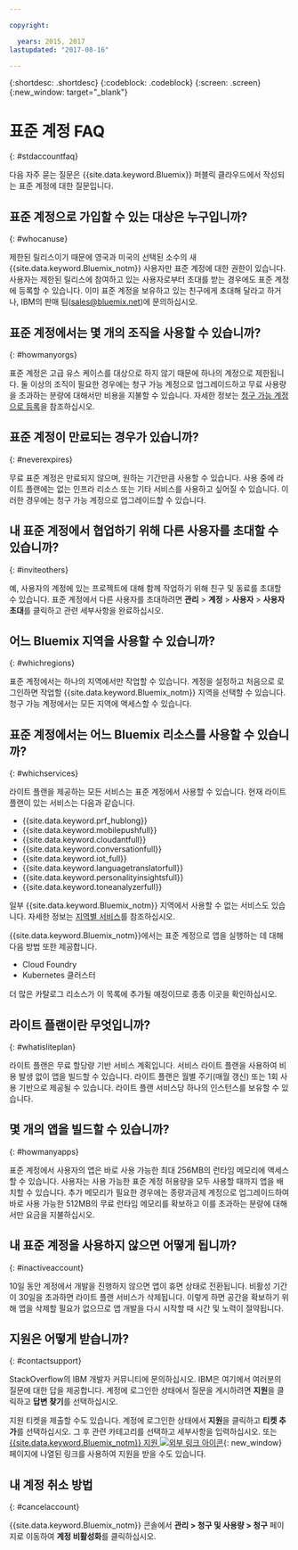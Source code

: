 ```yaml
---

copyright:

  years: 2015, 2017
lastupdated: "2017-08-16"

---
```


{:shortdesc: .shortdesc}
{:codeblock: .codeblock}
{:screen: .screen}
{:new_window: target="_blank"}

# 표준 계정 FAQ
{: #stdaccountfaq}

다음 자주 묻는 질문은 {{site.data.keyword.Bluemix}} 퍼블릭 클라우드에서 작성되는 표준 계정에 대한 질문입니다. 

## 표준 계정으로 가입할 수 있는 대상은 누구입니까?
{: #whocanuse}

제한된 릴리스이기 때문에 영국과 미국의 선택된 소수의 새 {{site.data.keyword.Bluemix_notm}} 사용자만 표준 계정에 대한 권한이 있습니다. 사용자는 제한된 릴리스에 참여하고 있는 사용자로부터 초대를 받는 경우에도 표준 계정에 등록할 수 있습니다. 이미 표준 계정을 보유하고 있는 친구에게 초대해 달라고 하거나, IBM의 판매 팀(sales@bluemix.net)에 문의하십시오. 

## 표준 계정에서는 몇 개의 조직을 사용할 수 있습니까?
{: #howmanyorgs}

표준 계정은 고급 유스 케이스를 대상으로 하지 않기 때문에 하나의 계정으로 제한됩니다. 둘 이상의 조직이 필요한 경우에는 청구 가능 계정으로 업그레이드하고 무료 사용량을 초과하는 분량에 대해서만 비용을 지불할 수 있습니다. 자세한 정보는 [청구 가능 계정으로 등록](/docs/pricing/billable.html#billable)을 참조하십시오. 

## 표준 계정이 만료되는 경우가 있습니까?
{: #neverexpires}

무료 표준 계정은 만료되지 않으며, 원하는 기간만큼 사용할 수 있습니다. 사용 중에 라이트 플랜에는 없는 인프라 리소스 또는 기타 서비스를 사용하고 싶어질 수 있습니다. 이러한 경우에는 청구 가능 계정으로 업그레이드할 수 있습니다. 

## 내 표준 계정에서 협업하기 위해 다른 사용자를 초대할 수 있습니까?
{: #inviteothers}

예, 사용자의 계정에 있는 프로젝트에 대해 함께 작업하기 위해 친구 및 동료를 초대할 수 있습니다. 표준 계정에서 다른 사용자를 초대하려면 **관리** &gt; **계정** &gt; **사용자** &gt; **사용자 초대**를 클릭하고 관련 세부사항을 완료하십시오.   

## 어느 Bluemix 지역을 사용할 수 있습니까?
{: #whichregions}

표준 계정에서는 하나의 지역에서만 작업할 수 있습니다. 계정을 설정하고 처음으로 로그인하면 작업할 {{site.data.keyword.Bluemix_notm}} 지역을 선택할 수 있습니다. 청구 가능 계정에서는 모든 지역에 액세스할 수 있습니다. 

## 표준 계정에서는 어느 Bluemix 리소스를 사용할 수 있습니까?
{: #whichservices}

라이트 플랜을 제공하는 모든 서비스는 표준 계정에서 사용할 수 있습니다. 현재 라이트 플랜이 있는 서비스는 다음과 같습니다. 

<ul>
<li>{{site.data.keyword.prf_hublong}}</li>
<li>{{site.data.keyword.mobilepushfull}}</li>
<li>{{site.data.keyword.cloudantfull}}</li>
<li>{{site.data.keyword.conversationfull}}</li>
<li>{{site.data.keyword.iot_full}}</li>
<li>{{site.data.keyword.languagetranslatorfull}}</li>
<li>{{site.data.keyword.personalityinsightsfull}}</li>
<li>{{site.data.keyword.toneanalyzerfull}}</li>
</ul>

일부 {{site.data.keyword.Bluemix_notm}} 지역에서 사용할 수 없는 서비스도 있습니다. 자세한 정보는 [지역별 서비스](/docs/services/services_region.html#services_region)를 참조하십시오. 

{{site.data.keyword.Bluemix_notm}}에서는 표준 계정으로 앱을 실행하는 데 대해 다음 방법 또한 제공합니다. 
<ul>
<li>Cloud Foundry</li>
<li>Kubernetes 클러스터</li>
</ul>

더 많은 카탈로그 리소스가 이 목록에 추가될 예정이므로 종종 이곳을 확인하십시오. 

## 라이트 플랜이란 무엇입니까?
{: #whatisliteplan}

라이트 플랜은 무료 할당량 기반 서비스 계획입니다. 서비스 라이트 플랜을 사용하여 비용 발생 없이 앱을 빌드할 수 있습니다. 라이트 플랜은 월별 주기(매월 갱신) 또는 1회 사용 기반으로 제공될 수 있습니다. 라이트 플랜 서비스당 하나의 인스턴스를 보유할 수 있습니다.   

## 몇 개의 앱을 빌드할 수 있습니까?
{: #howmanyapps}

표준 계정에서 사용자의 앱은 바로 사용 가능한 최대 256MB의 런타임 메모리에 액세스할 수 있습니다. 사용자는 사용 가능한 표준 계정 허용량을 모두 사용할 때까지 앱을 배치할 수 있습니다. 추가 메모리가 필요한 경우에는 종량과금제 계정으로 업그레이드하여 바로 사용 가능한 512MB의 무료 런타임 메모리를 확보하고 이를 초과하는 분량에 대해서만 요금을 지불하십시오. 

## 내 표준 계정을 사용하지 않으면 어떻게 됩니까?
{: #inactiveaccount}

10일 동안 계정에서 개발을 진행하지 않으면 앱이 휴면 상태로 전환됩니다. 비활성 기간이 30일을 초과하면 라이트 플랜 서비스가 삭제됩니다. 이렇게 하면 공간을 확보하기 위해 앱을 삭제할 필요가 없으므로 앱 개발을 다시 시작할 때 시간 및 노력이 절약됩니다. 

## 지원은 어떻게 받습니까?
{: #contactsupport}

StackOverflow의 IBM 개발자 커뮤니티에 문의하십시오. IBM은 여기에서 여러분의 질문에 대한 답을 제공합니다. 계정에 로그인한 상태에서 질문을 게시하려면 **지원**을 클릭하고 **답변 찾기**를 선택하십시오.   

지원 티켓을 제출할 수도 있습니다. 계정에 로그인한 상태에서 **지원**을 클릭하고 **티켓 추가**를 선택하십시오. 그 후 관련 카테고리를 선택하고 세부사항을 입력하십시오. 또는 [{{site.data.keyword.Bluemix_notm}} 지원 ![외부 링크 아이콘](../icons/launch-glyph.svg)](http://ibm.biz/bluemixsupport){: new_window} 페이지에 나열된 링크를 사용하여 지원을 받을 수도 있습니다. 

## 내 계정 취소 방법
{: #cancelaccount}

{{site.data.keyword.Bluemix_notm}} 콘솔에서 **관리 > 청구 및 사용량 > 청구** 페이지로 이동하여 **계정 비활성화**를 클릭하십시오.
